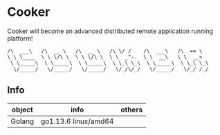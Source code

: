 # Cooker
Cooker will become an advanced distributed remote application running platform!

```
/\  ___\   /\  __ \   /\  __ \   /\ \/ /    /\  ___\   /\  == \   
\ \ \____  \ \ \/\ \  \ \ \/\ \  \ \  _"-.  \ \  __\   \ \  __<   
 \ \_____\  \ \_____\  \ \_____\  \ \_\ \_\  \ \_____\  \ \_\ \_\ 
  \/_____/   \/_____/   \/_____/   \/_/\/_/   \/_____/   \/_/ /_/ 
```
## Info
|object|info|others|
|-|-|-|
|Golang|go1.13.6 linux/amd64||